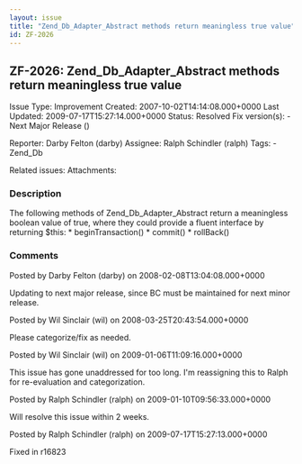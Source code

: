 ```yaml
---
layout: issue
title: "Zend_Db_Adapter_Abstract methods return meaningless true value"
id: ZF-2026
---
```


ZF-2026: Zend\_Db\_Adapter\_Abstract methods return meaningless true value
--------------------------------------------------------------------------

 Issue Type: Improvement Created: 2007-10-02T14:14:08.000+0000 Last Updated: 2009-07-17T15:27:14.000+0000 Status: Resolved Fix version(s): - Next Major Release ()
 
 Reporter:  Darby Felton (darby)  Assignee:  Ralph Schindler (ralph)  Tags: - Zend\_Db
 
 Related issues: 
 Attachments: 
### Description

The following methods of Zend\_Db\_Adapter\_Abstract return a meaningless boolean value of true, where they could provide a fluent interface by returning $this: \* beginTransaction() \* commit() \* rollBack()

 

 

### Comments

Posted by Darby Felton (darby) on 2008-02-08T13:04:08.000+0000

Updating to next major release, since BC must be maintained for next minor release.

 

 

Posted by Wil Sinclair (wil) on 2008-03-25T20:43:54.000+0000

Please categorize/fix as needed.

 

 

Posted by Wil Sinclair (wil) on 2009-01-06T11:09:16.000+0000

This issue has gone unaddressed for too long. I'm reassigning this to Ralph for re-evaluation and categorization.

 

 

Posted by Ralph Schindler (ralph) on 2009-01-10T09:56:33.000+0000

Will resolve this issue within 2 weeks.

 

 

Posted by Ralph Schindler (ralph) on 2009-07-17T15:27:13.000+0000

Fixed in r16823

 

 